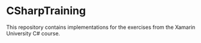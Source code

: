 # CSharpTraining
This repository contains implementations for the exercises from the Xamarin University C# course.
